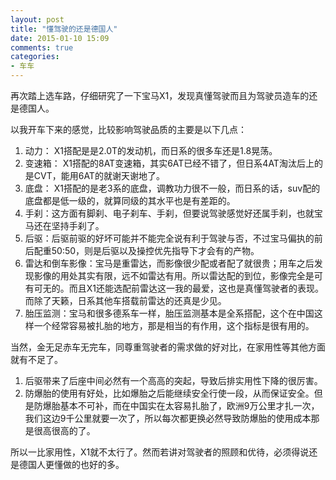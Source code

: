 ```yaml
---
layout: post
title: "懂驾驶的还是德国人"
date: 2015-01-10 15:09
comments: true
categories:
- 车车
---
```


再次踏上选车路，仔细研究了一下宝马X1，发现真懂驾驶而且为驾驶员造车的还是德国人。

以我开车下来的感觉，比较影响驾驶品质的主要是以下几点：

1. 动力： X1搭配是是2.0T的发动机，而日系的很多车还是1.8晃荡。
2. 变速箱： X1搭配的8AT变速箱，其实6AT已经不错了，但日系4AT淘汰后上的是CVT，能用6AT的就谢天谢地了。
3. 底盘： X1搭配的是老3系的底盘，调教功力很不一般，而日系的话，suv配的底盘都是低一级的，就算同级的其水平也是有差距的。
4. 手刹：这方面有脚刹、电子刹车、手刹，但要说驾驶感觉好还属手刹，也就宝马还在坚持手刹了。
5. 后驱：后驱前驱的好坏可能并不能完全说有利于驾驶与否，不过宝马偏执的前后配重50:50，则是后驱以及操控优先指导下才会有的产物。
6. 雷达和倒车影像：宝马是重雷达，而影像很少配或者配了就很贵；用车之后发现影像的用处其实有限，远不如雷达有用。所以雷达配的到位，影像完全是可有可无的。而且X1还能选配前雷达这一我的最爱，这也是真懂驾驶者的表现。而除了天籁，日系其他车搭载前雷达的还真是少见。
7. 胎压监测：宝马和很多德系车一样，胎压监测基本是全系搭配，这个在中国这样一个经常容易被扎胎的地方，那是相当的有作用，这个指标是很有用的。

当然，金无足赤车无完车，同尊重驾驶者的需求做的好对比，在家用性等其他方面就有不足了。

1. 后驱带来了后座中间必然有一个高高的突起，导致后排实用性下降的很厉害。
2. 防爆胎的使用有好处，比如爆胎之后能继续安全行使一段，从而保证安全。但是防爆胎基本不可补，而在中国实在太容易扎胎了，欧洲9万公里才扎一次，我们这边9千公里就要一次了，所以每次都更换必然导致防爆胎的使用成本那是很高很高的了。

所以一比家用性，X1就不太行了。然而若讲对驾驶者的照顾和优待，必须得说还是德国人更懂做的也好的多。
